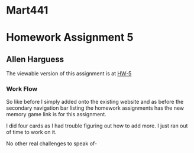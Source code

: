 # Mart441
# Homework Assignment 5
## Allen Harguess

The viewable version of this assignment is at [HW-5](https://allenharguess701.github.io/Mart441/HW-5/)

### Work Flow
So like before I simply added onto the existing website and as before the secondary navigation bar listing the homework assignments has the new memory game link is for this assignment.

I did four cards as I had trouble figuring out how to add more. I just ran out of time to work on it.

No other real challenges to speak of-
